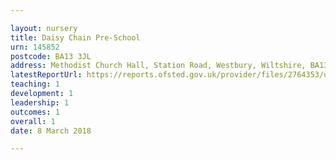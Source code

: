 ```yaml
---

layout: nursery
title: Daisy Chain Pre-School
urn: 145852
postcode: BA13 3JL
address: Methodist Church Hall, Station Road, Westbury, Wiltshire, BA13 3JL
latestReportUrl: https://reports.ofsted.gov.uk/provider/files/2764353/urn/145852.pdf
teaching: 1
development: 1
leadership: 1
outcomes: 1
overall: 1
date: 8 March 2018

---
```

